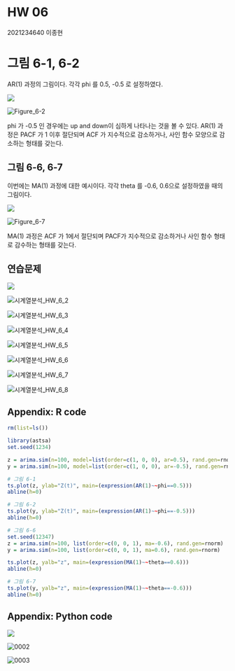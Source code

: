 # HW 06

2021234640 이종현

# 그림 6-1, 6-2

AR(1) 과정의 그림이다. 각각 phi 를 0.5, -0.5 로 설정하였다.

![](/Users/jonghyun/Workspace/2022-Fall_TimeSeriesAnalysis/report/HW_06/figures/Figure_6-1.png)

![Figure_6-2](/Users/jonghyun/Workspace/2022-Fall_TimeSeriesAnalysis/report/HW_06/figures/Figure_6-2.png)

phi 가 -0.5 인 경우에는 up and down이 심하게 나타나는 것을 볼 수 있다. AR(1) 과정은 PACF 가 1 이후 절단되며 ACF 가 지수적으로 감소하거나, 사인 함수 모양으로 감소하는 형태를 갖는다.



## 그림 6-6, 6-7

이번에는 MA(1) 과정에 대한 예시이다. 각각 theta 를 -0.6, 0.6으로 설정하였을 때의 그림이다.

![](/Users/jonghyun/Workspace/2022-Fall_TimeSeriesAnalysis/report/HW_06/figures/Figure_6-6.png)

![Figure_6-7](/Users/jonghyun/Workspace/2022-Fall_TimeSeriesAnalysis/report/HW_06/figures/Figure_6-7.png)

MA(1) 과정은 ACF 가 1에서 절단되며 PACF가 지수적으로 감소하거나 사인 함수 형태로 감수하는 형태를 갖는다.



## 연습문제

![](/Users/jonghyun/Workspace/2022-Fall_TimeSeriesAnalysis/report/HW_06/figures/시계열분석_HW_6_1.jpg)

![시계열분석_HW_6_2](/Users/jonghyun/Workspace/2022-Fall_TimeSeriesAnalysis/report/HW_06/figures/시계열분석_HW_6_2.jpg)

![시계열분석_HW_6_3](/Users/jonghyun/Workspace/2022-Fall_TimeSeriesAnalysis/report/HW_06/figures/시계열분석_HW_6_3.jpg)

![시계열분석_HW_6_4](/Users/jonghyun/Workspace/2022-Fall_TimeSeriesAnalysis/report/HW_06/figures/시계열분석_HW_6_4.jpg)

![시계열분석_HW_6_5](/Users/jonghyun/Workspace/2022-Fall_TimeSeriesAnalysis/report/HW_06/figures/시계열분석_HW_6_5.jpg)

![시계열분석_HW_6_6](/Users/jonghyun/Workspace/2022-Fall_TimeSeriesAnalysis/report/HW_06/figures/시계열분석_HW_6_6.jpg)

![시계열분석_HW_6_7](/Users/jonghyun/Workspace/2022-Fall_TimeSeriesAnalysis/report/HW_06/figures/시계열분석_HW_6_7.jpg)

![시계열분석_HW_6_8](/Users/jonghyun/Workspace/2022-Fall_TimeSeriesAnalysis/report/HW_06/figures/시계열분석_HW_6_8.jpg)



## Appendix: R code

```R
rm(list=ls())

library(astsa)
set.seed(1234)

z = arima.sim(n=100, model=list(order=c(1, 0, 0), ar=0.5), rand.gen=rnorm)
y = arima.sim(n=100, model=list(order=c(1, 0, 0), ar=-0.5), rand.gen=rnorm)

# 그림 6-1
ts.plot(z, ylab="Z(t)", main=(expression(AR(1)~~phi==0.5)))
abline(h=0)

# 그림 6-2
ts.plot(y, ylab="Z(t)", main=(expression(AR(1)~~phi==-0.5)))
abline(h=0)

# 그림 6-6
set.seed(12347)
z = arima.sim(n=100, list(order=c(0, 0, 1), ma=-0.6), rand.gen=rnorm)
y = arima.sim(n=100, list(order=c(0, 0, 1), ma=0.6), rand.gen=rnorm)

ts.plot(z, yalb="z", main=(expression(MA(1)~~theta==0.6)))
abline(h=0)

# 그림 6-7
ts.plot(y, yalb="z", main=(expression(MA(1)~~theta==-0.6)))
abline(h=0)

```



## Appendix: Python code

![](/Users/jonghyun/Workspace/2022-Fall_TimeSeriesAnalysis/report/HW_06/figures/0001.jpg)

![0002](/Users/jonghyun/Workspace/2022-Fall_TimeSeriesAnalysis/report/HW_06/figures/0002.jpg)

![0003](/Users/jonghyun/Workspace/2022-Fall_TimeSeriesAnalysis/report/HW_06/figures/0003.jpg)

